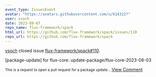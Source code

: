 ```yaml
---
event_type: IssuesEvent
avatar: "https://avatars.githubusercontent.com/u/814322?"
user: vsoch
date: 2023-09-07
repo_name: flux-framework/spack
html_url: https://github.com/flux-framework/spack/issues/110
repo_url: https://github.com/flux-framework/spack
---
```


<a href='https://github.com/vsoch' target='_blank'>vsoch</a> closed issue <a href='https://github.com/flux-framework/spack/issues/110' target='_blank'>flux-framework/spack#110</a>.

<p>[package-update] for flux-core: update-package/flux-core-2023-08-03</p><small>This is a request to open a pull request for a package update....</small><a href='https://github.com/flux-framework/spack/issues/110' target='_blank'>View Comment</a>